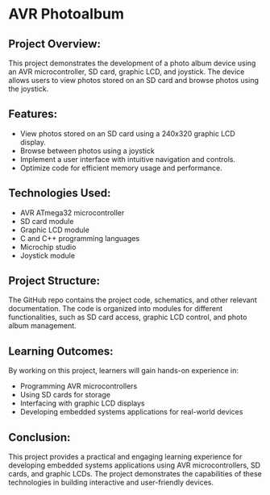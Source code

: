 # AVR Photoalbum
## Project Overview:

This project demonstrates the development of a photo album device using an AVR microcontroller, SD card, graphic LCD, and joystick. The device allows users to view photos stored on an SD card and browse photos using the joystick.

## Features:

- View photos stored on an SD card using a 240x320 graphic LCD display.
- Browse between photos using a joystick
- Implement a user interface with intuitive navigation and controls.
- Optimize code for efficient memory usage and performance.

## Technologies Used:

- AVR ATmega32 microcontroller
- SD card module
- Graphic LCD module
- C and C++ programming languages
- Microchip studio
- Joystick module

## Project Structure:

The GitHub repo contains the project code, schematics, and other relevant documentation. The code is organized into modules for different functionalities, such as SD card access, graphic LCD control, and photo album management.

## Learning Outcomes:

By working on this project, learners will gain hands-on experience in:

- Programming AVR microcontrollers
- Using SD cards for storage
- Interfacing with graphic LCD displays
- Developing embedded systems applications for real-world devices

## Conclusion:

This project provides a practical and engaging learning experience for developing embedded systems applications using AVR microcontrollers, SD cards, and graphic LCDs. The project demonstrates the capabilities of these technologies in building interactive and user-friendly devices.
